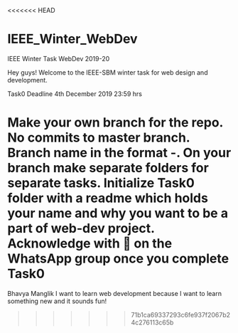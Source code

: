 <<<<<<< HEAD
# IEEE_Winter_WebDev

IEEE Winter Task WebDev 2019-20

Hey guys!
Welcome to the IEEE-SBM winter task for web design and development. 

Task0 Deadline 4th December 2019 23:59 hrs 

Make your own branch for the repo. No commits to master branch. Branch name in the format <name>-<surname>. On your branch make separate folders for separate tasks.
Initialize Task0 folder with a readme which holds your name and why you want to be a part of web-dev project.
Acknowledge with 🙂 on the WhatsApp group once you complete Task0
=======
Bhavya Manglik
I want to learn web development because I want to learn something new and it sounds fun!

>>>>>>> 71b1ca69337293c6fe937f2067b24c276113c65b
